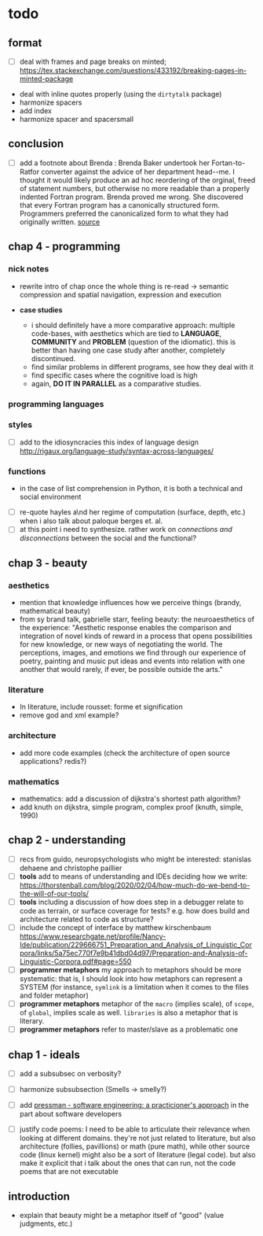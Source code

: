 # todo

## format

- [ ] deal with frames and page breaks on minted; <https://tex.stackexchange.com/questions/433192/breaking-pages-in-minted-package>
- deal with inline quotes properly (using the `dirtytalk` package)
- harmonize spacers
- add index
- harmonize spacer and spacersmall

## conclusion

- [ ] add a footnote about Brenda : Brenda Baker undertook her Fortan-to-Ratfor converter against the advice of her department head--me. I thought it would likely produce an ad hoc reordering of the orginal, freed of statement numbers, but otherwise no more readable than a properly indented Fortran program. Brenda proved me wrong. She discovered that every Fortran program has a canonically structured form. Programmers preferred the canonicalized form to what they had originally written. [source](https://web.archive.org/web/20200315093052/https://minnie.tuhs.org/pipermail/tuhs/2020-March/020664.html)

## chap 4 - programming

### nick notes

- rewrite intro of chap once the whole thing is re-read -> semantic compression and spatial navigation, expression and execution

- __case studies__
  - i should definitely have a more comparative approach: multiple code-bases, with aesthetics which are tied to __LANGUAGE__, __COMMUNITY__ and __PROBLEM__ (question of the idiomatic). this is better than having one case study after another, completely discontinued.
  - find similar problems in different programs, see how they deal with it
  - find specific cases where the cognitive load is high
  - again, __DO IT IN PARALLEL__ as a comparative studies.

### programming languages

### styles

- [ ] add to the idiosyncracies this index of language design <http://rigaux.org/language-study/syntax-across-languages/>

### functions

- in the case of list comprehension in Python, it is both a technical and social environment
- [ ] re-quote hayles a\nd her regime of computation (surface, depth, etc.) when i also talk about paloque berges et. al.
- [ ] at this point i need to synthesize. rather work on _connections and disconnections_ between the social and the functional?

## chap 3 - beauty

### aesthetics

- mention that knowledge influences how we perceive things (brandy, mathematical beauty)
- from sy brand talk, gabrielle starr, feeling beauty: the neuroaesthetics of the experience: "Aesthetic response enables the comparison and integration of novel kinds of reward in a process that opens possibilities for new knowledge, or new ways of negotiating the world. The perceptions, images, and emotions we find through our experience of poetry, painting and music put ideas and events into relation with one another that would rarely, if ever, be possible outside the arts."

### literature

- In literature, include rousset: forme et signification
- remove god and xml example?

### architecture

- add more code examples (check the architecture of open source applications? redis?)

### mathematics

- mathematics: add a discussion of dijkstra's shortest path algorithm?
- add knuth on dijkstra, simple program, complex proof (knuth, simple, 1990)

## chap 2 - understanding

- [ ] recs from guido, neuropsychologists who might be interested: stanislas dehaene and christophe paillier
- [ ] __tools__ add to means of understanding and IDEs deciding how we write: <https://thorstenball.com/blog/2020/02/04/how-much-do-we-bend-to-the-will-of-our-tools/>
- [ ] __tools__ including a discussion of how does step in a debugger relate to code as terrain, or surface coverage for tests? e.g. how does build and architecture related to code as structure?
- [ ] include the concept of interface by matthew kirschenbaum <https://www.researchgate.net/profile/Nancy-Ide/publication/229666751_Preparation_and_Analysis_of_Linguistic_Corpora/links/5a75ec770f7e9b41dbd04d97/Preparation-and-Analysis-of-Linguistic-Corpora.pdf#page=550>
- [ ] __programmer metaphors__ my approach to metaphors should be more systematic: that is, I should look into how metaphors can represent a SYSTEM (for instance, `symlink` is a limitation when it comes to the files and folder metaphor)
- [ ] __programmer metaphors__ metaphor of the `macro` (implies scale), of `scope`, of `global`, implies scale as well. `libraries` is also a metaphor that is literary.
- [ ] __programmer metaphors__ refer to master/slave as a problematic one

## chap 1 - ideals

- [ ]  add a subsubsec on verbosity?
- [ ] harmonize subsubsection (Smells -> smelly?)

- [ ] add [pressman - software engineering: a practicioner's approach](../readings/notes/pressman_software_engineering_practicioners_approach.md) in the part about software developers
- [ ] justify code poems: I need to be able to articulate their relevance when looking at different domains. they're not just related to literature, but also architecture (follies, pavillions) or math (pure math), while other source code (linux kernel) might also be a sort of literature (legal code). but also make it explicit that i talk about the ones that can run, not the code poems that are not executable

## introduction

- explain that beauty might be a metaphor itself of "good" (value judgments, etc.)
